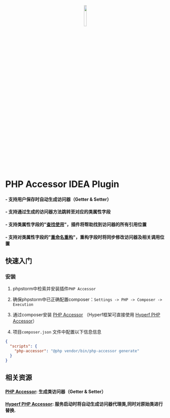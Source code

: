 <div align="center">
  <img width="13%" src="https://raw.githubusercontent.com/kkguan/php-accessor-idea-plugin/899502e6d1960921a8c4bf824bd8a75ed544bc8b/src/main/resources/META-INF/pluginIcon.svg">
</div>

# PHP Accessor IDEA Plugin

#### - 支持用户保存时自动生成访问器（Getter & Setter）

#### - 支持通过生成的访问器方法跳转至对应的类属性字段

#### - 支持类属性字段的"<a href="https://www.jetbrains.com/help/idea/find-highlight-usages.html">查找使用</a>"，插件将帮助找到访问器的所有引用位置

#### - 支持对类属性字段的"<a href="https://www.jetbrains.com/help/idea/refactoring-source-code.html">重命名重构</a>"，重构字段时将同步修改访问器及相关调用位置

## 快速入门

### 安装

1. phpstorm中检索并安装插件`PHP Accessor`
2. 确保phpstorm中已正确配置composer：`Settings -> PHP -> Composer -> Execution`

3. 通过composer安装 <a href="https://github.com/kkguan/php-accessor">PHP Accessor</a>
   （Hyperf框架可直接使用 <a href="https://github.com/kkguan/hyperf-php-accessor">Hyperf PHP Accessor</a>）

4. 项目`composer.json` 文件中配置以下信息信息

```json
{
  "scripts": {
    "php-accessor": "@php vendor/bin/php-accessor generate"
  }
}
```

## 相关资源

#### <a href="https://github.com/kkguan/php-accessor">PHP Accessor</a>: 生成类访问器（Getter & Setter）

#### <a href="https://github.com/kkguan/hyperf-php-accessor">Hyperf PHP Accessor</a>: 服务启动时将自动生成访问器代理类,同时对原始类进行替换.



